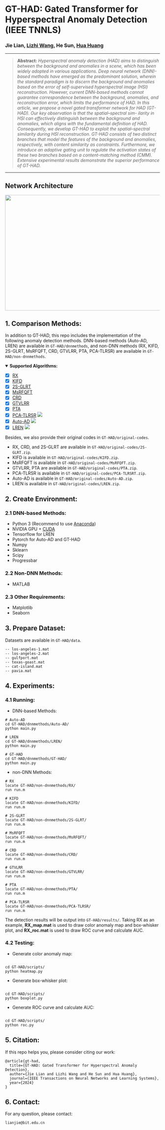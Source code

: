 # GT-HAD: Gated Transformer for Hyperspectral Anomaly Detection (IEEE TNNLS)
### Jie Lian, [Lizhi Wang](https://scholar.google.com.hk/citations?hl=zh-CN&user=FEprmwYAAAAJ), He Sun, [Hua Huang](https://scholar.google.com.hk/citations?hl=zh-CN&user=EplUB7oAAAAJ&view_op=list_works&sortby=pubdate)

<hr />

> **Abstract:** *Hyperspectral anomaly detection (HAD) aims to distinguish between the background and anomalies in a scene, which has been widely adopted in various applications. Deep neural network (DNN)-based methods have emerged as the predominant solution, wherein the standard paradigm is to discern the background and anomalies based on the error of self-supervised hyperspectral image (HSI) reconstruction. However, current DNN-based methods cannot guarantee correspondence between the background, anomalies, and reconstruction error, which limits the performance of HAD. In this article, we propose a novel gated transformer network for HAD (GT-HAD). Our key observation is that the spatial–spectral sim- ilarity in HSI can effectively distinguish between the background and anomalies, which aligns with the fundamental definition of HAD. Consequently, we develop GT-HAD to exploit the spatial–spectral similarity during HSI reconstruction. GT-HAD consists of two distinct branches that model the features of the background and anomalies, respectively, with content similarity as constraints. Furthermore, we introduce an adaptive gating unit to regulate the activation states of these two branches based on a content-matching method (CMM). Extensive experimental results demonstrate the superior performance of GT-HAD.*
<hr />

## Network Architecture
<img src="framework.png" width=600 height=375>

## 1. Comparison Methods:

In addition to GT-HAD, this repo includes the implementation of the following anomaly detection methods. DNN-based methods (Auto-AD, LREN) are available in `GT-HAD/dnnmethods`, and non-DNN methods (RX, KIFD, 2S-GLRT, MsRFQFT, CRD, GTVLRR, PTA, PCA-TLRSR) are available in `GT-HAD/non-dnnmethods`.

<details open>
<summary><b>Supported Algorithms:</b></summary>

* [x] [RX](https://ieeexplore.ieee.org/stamp/stamp.jsp?tp=&arnumber=60107)
* [x] [KIFD](https://ieeexplore.ieee.org/stamp/stamp.jsp?tp=&arnumber=8833502)
* [x] [2S-GLRT](https://ieeexplore.ieee.org/stamp/stamp.jsp?tp=&arnumber=9404853)
* [x] [MsRFQFT](https://ieeexplore.ieee.org/stamp/stamp.jsp?tp=&arnumber=10034420)
* [x] [CRD](https://ieeexplore.ieee.org/stamp/stamp.jsp?tp=&arnumber=6876207)
* [x] [GTVLRR](https://ieeexplore.ieee.org/stamp/stamp.jsp?tp=&arnumber=8833518)
* [x] [PTA](https://ieeexplore.ieee.org/stamp/stamp.jsp?tp=&arnumber=9288702) 
* [x] [PCA-TLRSR](https://ieeexplore.ieee.org/stamp/stamp.jsp?tp=&arnumber=9781337)  [![](https://img.shields.io/badge/-Github-blue)](https://github.com/MinghuaWang123/PCA-TLRSR)
* [x] [Auto-AD](https://ieeexplore.ieee.org/stamp/stamp.jsp?tp=&arnumber=9382262) [![](https://img.shields.io/badge/-Github-blue)](https://github.com/RSIDEA-WHU2020/Auto-AD)
* [x] [LREN](https://ojs.aaai.org/index.php/AAAI/article/view/16536)  [![](https://img.shields.io/badge/-Github-blue)](https://github.com/xdjiangkai/LREN)

</details>
  
Besides, we also provide their original codes in `GT-HAD/original-codes`.
- RX, CRD, and 2S-GLRT are available in `GT-HAD/original-codes/2S-GLRT.zip`. 
- KIFD is available in `GT-HAD/original-codes/KIFD.zip`.
- MsRFQFT is available in `GT-HAD/original-codes/MsRFQFT.zip`.
- GTVLRR, PTA are available in `GT-HAD/original-codes/PTA.zip`.
- PCA-TLRSR is available in `GT-HAD/original-codes/PCA-TLRSRT.zip`.
- Auto-AD is available in `GT-HAD/original-codes/Auto-AD.zip`.
- LREN is available in `GT-HAD/original-codes/LREN.zip`.

## 2. Create Environment:
### 2.1 DNN-based Methods:

- Python 3 (Recommend to use [Anaconda](https://www.anaconda.com/download/#linux))
- NVIDIA GPU + [CUDA](https://developer.nvidia.com/cuda-downloads)
- Tensorflow for LREN
- Pytorch for Auto-AD and GT-HAD
- Numpy
- Sklearn
- Scipy
- Progressbar

### 2.2 Non-DNN Methods:

- MATLAB

### 2.3 Other Requirements:

- Matplotlib
- Seaborn

## 3. Prepare Dataset:

Datasets are available in `GT-HAD/data`.
```shell
-- los-angeles-1.mat
-- los-angeles-2.mat
-- gulfport.mat
-- texas-goast.mat
-- cat-island.mat
-- pavia.mat

```


## 4. Experiments:
### 4.1 Running: 

- DNN-based Methods:

```shell
# Auto-AD
cd GT-HAD/dnnmethods/Auto-AD/
python main.py 

# LREN
cd GT-HAD/dnnmethods/LREN/
python main.py 

# GT-HAD
cd GT-HAD/dnnmethods/GT-HAD/
python main.py 
```

- non-DNN Methods:

```shell
# RX
locate GT-HAD/non-dnnmethods/RX/
run run.m 

# KIFD
locate GT-HAD/non-dnnmethods/KIFD/
run run.m 

# 2S-GLRT
locate GT-HAD/non-dnnmethods/2S-GLRT/
run run.m 

# MsRFQFT
locate GT-HAD/non-dnnmethods/MsRFQFT/
run run.m

# CRD
locate GT-HAD/non-dnnmethods/CRD/
run run.m

# GTVLRR
locate GT-HAD/non-dnnmethods/GTVLRR/
run run.m

# PTA
locate GT-HAD/non-dnnmethods/PTA/
run run.m

# PCA-TLRSR
locate GT-HAD/non-dnnmethods/PCA-TLRSR/
run run.m
```

The detection results will be output into `GT-HAD/results/`. Taking RX as an example, **RX_map.mat** is used to draw color anomaly map and box-whisker plot, and **RX_roc.mat** is used to draw ROC curve and calculate AUC.

### 4.2 Testing:

- Generate color anomaly map:

```shell

cd GT-HAD/scripts/
python heatmap.py

```

- Generate box-whisker plot:

```shell

cd GT-HAD/scripts/
python boxplot.py

```

- Generate ROC curve and calculate AUC:

```shell

cd GT-HAD/scripts/
python roc.py

```

## 5. Citation:

If this repo helps you, please consider citing our work:

```
@article{gt-had,
  title={GT-HAD: Gated Transformer for Hyperspectral Anomaly Detection},
  author={Jie Lian and Lizhi Wang and He Sun and Hua Huang},
  journal={IEEE Transactions on Neural Networks and Learning Systems},
  year={2024}
}
```

## 6. Contact:

For any question, please contact:

```
lianjie@bit.edu.cn
```
